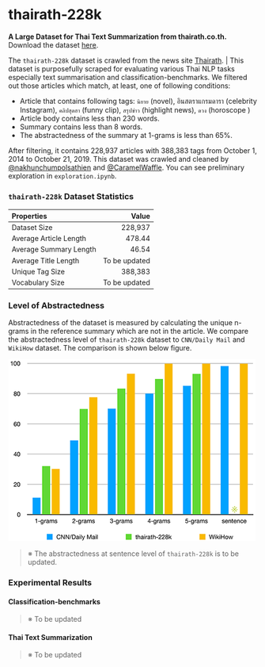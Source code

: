# thairath-228k
**A Large Dataset for Thai Text Summarization from thairath.co.th.**
Download the dataset [here](https://drive.google.com/file/d/1IUoKGFjGF4hxnAQ19-l12zAXTmw0V4s7/view?usp=sharing).


The `thairath-228k` dataset is crawled from the news site [Thairath](https://www.thairath.co.th/home "Thairath"). | This dataset is purposefully scraped for evaluating various Thai NLP tasks especially text summarisation and classification-benchmarks. We filtered out those articles which match, at least, one of following conditions:
- Article that contains following tags: `นิยาย` (novel), อินสตราแกรมดารา (celebrity Instagram), `คลิปสุดฮา` (funny clip), `สรุปข่าว` (highlight news), `ดวง` (horoscope )
- Article body contains less than 230 words.
- Summary contains less than 8 words.
- The abstractedness of the summary at 1-grams is less than 65%. 

After filtering, it contains 228,937 articles with 388,383 tags from October 1, 2014 to October 21, 2019. This dataset was crawled and cleaned by [@nakhunchumpolsathien](https://github.com/nakhunchumpolsathien) and [@CaramelWaffle](https://github.com/caramelWaffle). You can see preliminary exploration in `exploration.ipynb`.

### `thairath-228k` Dataset Statistics

| Properties     | Value |
| :--------- | -----:|
| Dataset Size  | 228,937 |
| Average Article Length     |   478.44 |
| Average Summary Length     |    46.54 |
| Average Title Length |      To be updated    |
| Unique Tag Size |  388,383 |
| Vocabulary Size | To be updated |
### Level of Abstractedness
Abstractedness of the dataset is measured by calculating the unique n-grams in the reference summary which are not in the article. We compare the abstractedness level of `thairath-228k` dataset to `CNN/Daily Mail` and `WikiHow` dataset. The comparison is shown below figure.

![](data/comparison.png)

> ※ The abstractedness at sentence level of `thairath-228k` is to be updated.
### Experimental Results

#### Classification-benchmarks
 >※ To be updated 
#### Thai Text Summarization
 >※ To be updated 